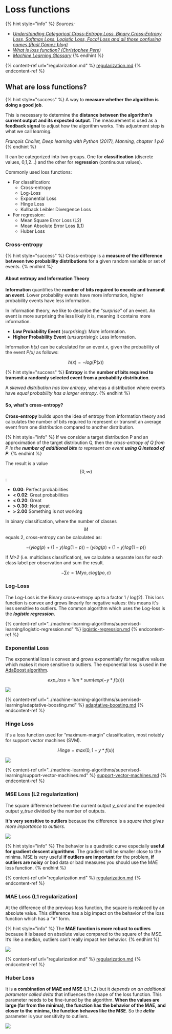 # Loss functions

{% hint style="info" %}
_Sources:_

* [_Understanding Categorical Cross-Entropy Loss, Binary Cross-Entropy Loss, Softmax Loss, Logistic Loss, Focal Loss and all those confusing names (Raúl Gómez blog)_](https://gombru.github.io/2018/05/23/cross\_entropy\_loss/)
* [_What is loss function? (Christophee Pere_](https://towardsdatascience.com/what-is-loss-function-1e2605aeb904)_)_
* [_Machine Learning Glossary_](https://ml-cheatsheet.readthedocs.io/en/latest/index.html)
{% endhint %}

{% content-ref url="regularization.md" %}
[regularization.md](regularization.md)
{% endcontent-ref %}

## What are loss functions?

{% hint style="success" %}
A way to **measure whether the algorithm is doing a good job**.

This is necessary to determine the **distance between the algorithm’s current output** **and its expected output**. The measurement is used as a **feedback signal** to adjust how the algorithm works. This adjustment step is what we call _learning_.&#x20;

_François Chollet, Deep learning with Python (2017), Manning, chapter 1 p.6_
{% endhint %}



It can be categorized into two groups. One for **classification** (discrete values, 0,1,2…) and the other for **regression** (continuous values).

Commonly used loss functions:

* For classification:
  * Cross-entropy
  * Log-Loss
  * Exponential Loss
  * Hinge Loss
  * Kullback Leibler Divergence Loss
* For regression:
  * Mean Square Error Loss  (L2)
  * Mean Absolute Error Loss (L1)
  * Huber Loss

### Cross-entropy

{% hint style="success" %}
Cross-entropy is a **measure of the difference between two probability distributions** for a given random variable or set of events.
{% endhint %}

#### **About entropy and Information Theory**

**Information** quantifies the **number of bits required to encode and transmit an event**. Lower probability events have more information, higher probability events have less information.

In information theory, we like to describe the “_surprise_” of an event. An event is more surprising the less likely it is, meaning it contains more information.

* **Low Probability Event** (_surprising_): More information.
* **Higher Probability Event** (_unsurprising_): Less information.

Information _h(x)_ can be calculated for an event _x_, given the probability of the event _P(x)_ as follows:

$$
h(x) = -log(P(x))
$$

{% hint style="success" %}
**Entropy** is the **number of bits required to transmit a randomly selected event from a probability distribution**.

A _skewed distribution has low entropy_, whereas a distribution where events have _equal probability has a larger entropy_.
{% endhint %}

#### So, what's cross-entropy?

**Cross-entropy** builds upon the idea of entropy from information theory and calculates the number of bits required to represent or transmit an average event from one distribution compared to another distribution.

{% hint style="info" %}
If we consider a target distribution P and an approximation of the target distribution Q, then the _cross-entropy of Q from P is the **number of additional bits** to represent an event **using Q instead of P**_.
{% endhint %}

The result is a value $$[0, \infty)$$:&#x20;

* **0.00**: Perfect probabilities
* **< 0.02**: Great probabilities
* **< 0.20**: Great
* **> 0.30**: Not great
* **> 2.00** Something is not working

In binary classification, where the number of classes $$M$$  equals 2, cross-entropy can be calculated as:

$$
−(ylog(p)+(1−y)log(1−p))−(ylog⁡(p)+(1−y)log⁡(1−p))
$$

If _M>2_ (i.e. multiclass classification), we calculate a separate loss for each class label per observation and sum the result.

$$
−∑c=1Myo,clog(po,c)
$$

### ​Log-Loss

The Log-Loss is the Binary cross-entropy up to a factor 1 / log(2). This loss function is convex and grows linearly for negative values: this means it's less sensitive to outliers. The common algorithm which uses the Log-loss is the _**logistic regression**_.

{% content-ref url="../machine-learning-algorithms/supervised-learning/logistic-regression.md" %}
[logistic-regression.md](../machine-learning-algorithms/supervised-learning/logistic-regression.md)
{% endcontent-ref %}

### Exponential Loss

The exponential loss is convex and grows exponentially for negative values which makes it more sensitive to outliers. The exponential loss is used in the [AdaBoost algorithm](https://en.wikipedia.org/wiki/AdaBoost).

$$
exp\_loss = 1/m * sum(exp(-y*f(x)))
$$

![](<../../.gitbook/assets/image (125).png>)

{% content-ref url="../machine-learning-algorithms/supervised-learning/adaptative-boosting.md" %}
[adaptative-boosting.md](../machine-learning-algorithms/supervised-learning/adaptative-boosting.md)
{% endcontent-ref %}

### Hinge Loss

It's a loss function used for “maximum-margin” classification, most notably for support vector machines (SVM).

$$
Hinge = max(0, 1-y*f(x))
$$

![](<../../.gitbook/assets/image (123).png>)

{% content-ref url="../machine-learning-algorithms/supervised-learning/support-vector-machines.md" %}
[support-vector-machines.md](../machine-learning-algorithms/supervised-learning/support-vector-machines.md)
{% endcontent-ref %}

### MSE Loss (L2 regularization)

The square difference between the current output _y\_pred_ and the expected output _y\_true_ divided by the number of outputs.

**It's very sensitive to outliers** because the difference is a _square that gives more importance to outliers_.

![](<../../.gitbook/assets/image (118).png>)

{% hint style="info" %}
The behavior is a quadratic curve especially **useful for gradient descent algorithms**. The gradient will be smaller close to the minima. MSE is very useful **if outliers are importan**t for the problem, **if outliers are noisy** or bad data or bad measures you should use the MAE loss function.
{% endhint %}

{% content-ref url="regularization.md" %}
[regularization.md](regularization.md)
{% endcontent-ref %}

### MAE Loss (L1 regularization)

At the difference of the previous loss function, the square is replaced by an absolute value. This difference has a big impact on the behavior of the loss function which has a “V” form.&#x20;

{% hint style="info" %}
The **MAE function is more robust to outliers** because it is based on absolute value compared to the square of the MSE. It’s like a median, outliers can’t really impact her behavior.
{% endhint %}

![](<../../.gitbook/assets/image (121).png>)

{% content-ref url="regularization.md" %}
[regularization.md](regularization.md)
{% endcontent-ref %}

### Huber Loss

It is **a combination of MAE and MSE** (L1-L2) but it _depends on an additional parameter called delta_ that influences the shape of the loss function. This parameter needs to be fine-tuned by the algorithm. **When the values are large (far from the minima), the function has the behavior of the MAE, and closer to the minima, the function behaves like the MSE**. So the _**delta**_ parameter is your sensitivity to outliers.

![](<../../.gitbook/assets/image (122).png>)
